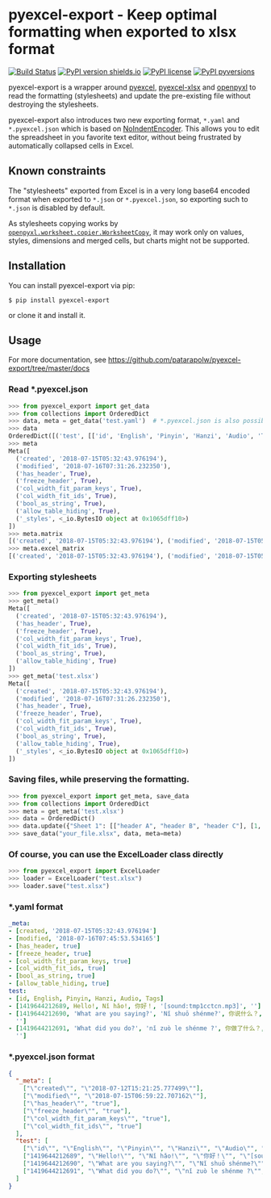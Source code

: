 # pyexcel-export - Keep optimal formatting when exported to xlsx format

[![Build Status](https://travis-ci.org/patarapolw/pyexcel-export.svg?branch=master)](https://travis-ci.org/patarapolw/pyexcel-export)
[![PyPI version shields.io](https://img.shields.io/pypi/v/pyexcel_export.svg)](https://pypi.python.org/pypi/pyexcel_export/)
[![PyPI license](https://img.shields.io/pypi/l/pyexcel_export.svg)](https://pypi.python.org/pypi/pyexcel_export/)
[![PyPI pyversions](https://img.shields.io/pypi/pyversions/pyexcel_export.svg)](https://pypi.python.org/pypi/pyexcel_export/)

pyexcel-export is a wrapper around [pyexcel](https://github.com/pyexcel/pyexcel), [pyexcel-xlsx](https://github.com/pyexcel/pyexcel-xlsx) and [openpyxl](https://bitbucket.org/openpyxl/openpyxl) to read the formatting (stylesheets) and update the pre-existing file without destroying the stylesheets.

pyexcel-export also introduces two new exporting format, `*.yaml` and `*.pyexcel.json` which is based on [NoIndentEncoder](https://stackoverflow.com/a/25935321/9023855). This allows you to edit the spreadsheet in you favorite text editor, without being frustrated by automatically collapsed cells in Excel.

## Known constraints

The "stylesheets" exported from Excel is in a very long base64 encoded format when exported to `*.json` or `*.pyexcel.json`, so exporting such to `*.json` is disabled by default.

As stylesheets copying works by [`openpyxl.worksheet.copier.WorksheetCopy`](https://openpyxl.readthedocs.io/en/2.5/_modules/openpyxl/worksheet/copier.html), it may work only on values, styles, dimensions and merged cells, but charts might not be supported.

## Installation

You can install pyexcel-export via pip:

```commandline
$ pip install pyexcel-export
```

or clone it and install it.

## Usage

For more documentation, see https://github.com/patarapolw/pyexcel-export/tree/master/docs

### Read \*.pyexcel.json

```python
>>> from pyexcel_export import get_data
>>> from collections import OrderedDict
>>> data, meta = get_data('test.yaml')  # *.pyexcel.json is also possible.
>>> data
OrderedDict([('test', [['id', 'English', 'Pinyin', 'Hanzi', 'Audio', 'Tags'], [1419644212689, 'Hello!', 'Nǐ hǎo!', '你好！', '[sound:tmp1cctcn.mp3]', ''], [1419644212690, 'What are you saying?', 'Nǐ shuō shénme?', '你说什么？', '[sound:tmp4tzxbu.mp3]', ''], [1419644212691, 'What did you do?', 'nǐ zuò le shénme ?', '你做了什么？', '[sound:333012.mp3]', '']])])
>>> meta
Meta([
  ('created', '2018-07-15T05:32:43.976194'),
  ('modified', '2018-07-16T07:31:26.232350'),
  ('has_header', True),
  ('freeze_header', True),
  ('col_width_fit_param_keys', True),
  ('col_width_fit_ids', True),
  ('bool_as_string', True),
  ('allow_table_hiding', True),
  ('_styles', <_io.BytesIO object at 0x1065dff10>)
])
>>> meta.matrix
[('created', '2018-07-15T05:32:43.976194'), ('modified', '2018-07-15T05:32:52.248192'), ('has_header', True), ('freeze_header', True), ('col_width_fit_param_keys', True), ('col_width_fit_ids', True), ('allow_hidden_tables', True), ('_styles', {"<class '_io.BytesIO'>": <_io.BytesIO object at 0x1103d9048>})]
>>> meta.excel_matrix
[('created', '2018-07-15T05:32:43.976194'), ('modified', '2018-07-15T05:32:52.248192'), ('has_header', {"<class 'bool'>": True}), ('freeze_header', {"<class 'bool'>": True}), ('col_width_fit_param_keys', {"<class 'bool'>": True}), ('col_width_fit_ids', {"<class 'bool'>": True}), ('allow_hidden_tables', {"<class 'bool'>": True}), ('_styles', {"<class '_io.BytesIO'>": <_io.BytesIO object at 0x10b56b048>})]
```

### Exporting stylesheets

```python
>>> from pyexcel_export import get_meta
>>> get_meta()
Meta([
  ('created', '2018-07-15T05:32:43.976194'),
  ('has_header', True),
  ('freeze_header', True),
  ('col_width_fit_param_keys', True),
  ('col_width_fit_ids', True),
  ('bool_as_string', True),
  ('allow_table_hiding', True)
])
>>> get_meta('test.xlsx')
Meta([
  ('created', '2018-07-15T05:32:43.976194'),
  ('modified', '2018-07-16T07:31:26.232350'),
  ('has_header', True),
  ('freeze_header', True),
  ('col_width_fit_param_keys', True),
  ('col_width_fit_ids', True),
  ('bool_as_string', True),
  ('allow_table_hiding', True),
  ('_styles', <_io.BytesIO object at 0x1065dff10>)
])
```
### Saving files, while preserving the formatting.

```python
>>> from pyexcel_export import get_meta, save_data
>>> from collections import OrderedDict
>>> meta = get_meta('test.xlsx')
>>> data = OrderedDict()
>>> data.update({"Sheet 1": [["header A", "header B", "header C"], [1, 2, 3]]})
>>> save_data("your_file.xlsx", data, meta=meta)
```
### Of course, you can use the ExcelLoader class directly

```python
>>> from pyexcel_export import ExcelLoader
>>> loader = ExcelLoader("test.xlsx")
>>> loader.save("test.xlsx")

```

### \*.yaml format

```yaml
_meta:
- [created, '2018-07-15T05:32:43.976194']
- [modified, '2018-07-16T07:45:53.534165']
- [has_header, true]
- [freeze_header, true]
- [col_width_fit_param_keys, true]
- [col_width_fit_ids, true]
- [bool_as_string, true]
- [allow_table_hiding, true]
test:
- [id, English, Pinyin, Hanzi, Audio, Tags]
- [1419644212689, Hello!, Nǐ hǎo!, 你好！, '[sound:tmp1cctcn.mp3]', '']
- [1419644212690, 'What are you saying?', 'Nǐ shuō shénme?', 你说什么？, '[sound:tmp4tzxbu.mp3]',
  '']
- [1419644212691, 'What did you do?', 'nǐ zuò le shénme ?', 你做了什么？, '[sound:333012.mp3]',
  '']
```

### \*.pyexcel.json format
```json
{
  "_meta": [
    ["\"created\"", "\"2018-07-12T15:21:25.777499\""],
    ["\"modified\"", "\"2018-07-15T06:59:22.707162\""],
    ["\"has_header\"", "true"],
    ["\"freeze_header\"", "true"],
    ["\"col_width_fit_param_keys\"", "true"],
    ["\"col_width_fit_ids\"", "true"]
  ],
  "test": [
    ["\"id\"", "\"English\"", "\"Pinyin\"", "\"Hanzi\"", "\"Audio\"", "\"Tags\""],
    ["1419644212689", "\"Hello!\"", "\"Nǐ hǎo!\"", "\"你好！\"", "\"[sound:tmp1cctcn.mp3]\"", "\"\""],
    ["1419644212690", "\"What are you saying?\"", "\"Nǐ shuō shénme?\"", "\"你说什么？\"", "\"[sound:tmp4tzxbu.mp3]\"", "\"\""],
    ["1419644212691", "\"What did you do?\"", "\"nǐ zuò le shénme ?\"", "\"你做了什么？\"", "\"[sound:333012.mp3]\"", "\"\""]
  ]
}
```
